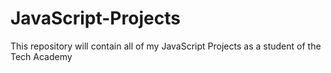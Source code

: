 # JavaScript-Projects
This repository will contain all of my JavaScript Projects as a student of the Tech Academy
